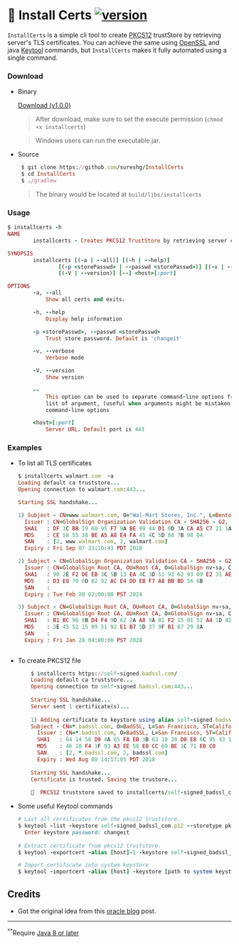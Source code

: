 # 🏺 Install Certs [ ![version](https://img.shields.io/badge/installcerts-1.0.0-green.svg) ](https://github.com/sureshg/InstallCerts/releases/download/1.0.0/installcerts)

`InstallCerts` is a simple cli tool to create [PKCS12](https://en.wikipedia.org/wiki/PKCS_12) trustStore by retrieving server's TLS certificates.
You can achieve the same using [OpenSSL](https://en.wikipedia.org/wiki/OpenSSL) and java [Keytool](https://docs.oracle.com/javase/8/docs/technotes/tools/unix/keytool.html) commands, but `InstallCerts` makes it fully automated using a single command.

### Download

* Binary

   [Download (v1.0.0)](https://github.com/sureshg/InstallCerts/releases/download/1.0.0/installcerts)

   > After download, make sure to set the execute permission (`chmod +x installcerts`)
   
   > Windows users can run the executable jar.

* Source

    ```ruby
     $ git clone https://github.com/sureshg/InstallCerts
     $ cd InstallCerts
     $ ./gradlew
    ```
    > The binary would be located at `build/libs/installcerts`

### Usage

```ruby
$ installcerts -h
NAME
        installcerts - Creates PKCS12 TrustStore by retrieving server certificates

SYNOPSIS
        installcerts [(-a | --all)] [(-h | --help)]
                [(-p <storePasswd> | --passwd <storePasswd>)] [(-v | --verbose)]
                [(-V | --version)] [--] <host>[:port]

OPTIONS
        -a, --all
            Show all certs and exits.

        -h, --help
            Display help information

        -p <storePasswd>, --passwd <storePasswd>
            Trust store password. Default is 'changeit'

        -v, --verbose
            Verbose mode

        -V, --version
            Show version

        --
            This option can be used to separate command-line options from the
            list of argument, (useful when arguments might be mistaken for
            command-line options

        <host>[:port]
            Server URL. Default port is 443
```

### Examples

  *  To list all TLS certificates
  
     ```ruby
     $ installcerts walmart.com  -a
     Loading default ca truststore...
     Opening connection to walmart.com:443...
     
     Starting SSL handshake...
     
     1) Subject - CN=www.walmart.com, O="Wal-Mart Stores, Inc.", L=Bentonville, ST=Arkansas, C=US
       Issuer : CN=GlobalSign Organization Validation CA - SHA256 - G2, O=GlobalSign nv-sa, C=BE
       SHA1   : DF 3C BB 19 68 95 F7 9A BE 99 44 D1 0D 3A CA A5 C7 21 1A 90
       MD5    : CE 58 55 38 BE A5 A8 E4 FA 45 4C 5D 88 7B 98 04
       SAN    : [2, www.walmart.com, 2, walmart.com]
       Expiry : Fri Sep 07 23:10:43 PDT 2018
     
     2) Subject - CN=GlobalSign Organization Validation CA - SHA256 - G2, O=GlobalSign nv-sa, C=BE
       Issuer : CN=GlobalSign Root CA, OU=Root CA, O=GlobalSign nv-sa, C=BE
       SHA1   : 90 2E F2 DE EB 3C 5B 13 EA 4C 3D 51 93 62 93 09 E2 31 AE 55
       MD5    : D3 E8 70 6D 82 92 AC E4 DD EB F7 A8 BB BD 56 6B
       SAN    :
       Expiry : Tue Feb 20 02:00:00 PST 2024
     
     3) Subject - CN=GlobalSign Root CA, OU=Root CA, O=GlobalSign nv-sa, C=BE
       Issuer : CN=GlobalSign Root CA, OU=Root CA, O=GlobalSign nv-sa, C=BE
       SHA1   : B1 BC 96 8B D4 F4 9D 62 2A A8 9A 81 F2 15 01 52 A4 1D 82 9C
       MD5    : 3E 45 52 15 09 51 92 E1 B7 5D 37 9F B1 87 29 8A
       SAN    :
       Expiry : Fri Jan 28 04:00:00 PST 2028
  
     ```
    
  * To create PKCS12 file
  
    ```ruby
        $ installcerts https://self-signed.badssl.com/
        Loading default ca truststore...
        Opening connection to self-signed.badssl.com:443...
        
        Starting SSL handshake...
        Server sent 1 certificate(s)...
        
        1) Adding certificate to keystore using alias self-signed.badssl.com-1...
        Subject - CN=*.badssl.com, O=BadSSL, L=San Francisco, ST=California, C=US
          Issuer : CN=*.badssl.com, O=BadSSL, L=San Francisco, ST=California, C=US
          SHA1   : 64 14 50 D9 4A 65 FA EB 3B 63 10 28 D8 E8 6C 95 43 1D B8 11
          MD5    : 46 10 F4 1F 93 A3 EE 58 E0 CC 69 BE 1C 71 E0 C0
          SAN    : [2, *.badssl.com, 2, badssl.com]
          Expiry : Wed Aug 08 14:17:05 PDT 2018
        
        Starting SSL handshake...
        Certificate is trusted. Saving the trustore...
        
        🍺  PKCS12 truststore saved to installcerts/self-signed_badssl_com.p12    
       ```

  * Some useful Keytool commands
    
    ```ruby
    # List all certificates from the pkcs12 truststore.
    $ keytool -list -keystore self-signed_badssl_com.p12 --storetype pkcs12
      Enter keystore password: changeit
  
    # Extract certificate from pkcs12 truststore.
    $ keytool -exportcert -alias [host]-1 -keystore self-signed_badssl_com.p12 -storepass changeit -file [host].cer

    # Import certificate into system keystore
    $ keytool -importcert -alias [host] -keystore [path to system keystore] -storepass changeit -file [host].cer
    ```
    
    
## Credits

 - Got the original idea from this [oracle blog](https://blogs.oracle.com/gc/entry/unable_to_find_valid_certification) post.
 
----------
<sup>**</sup>Require [Java 8 or later](http://www.oracle.com/technetwork/java/javase/downloads/index.html)

